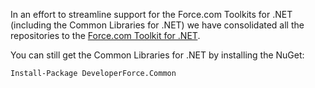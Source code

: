 In an effort to streamline support for the Force.com Toolkits for .NET (including the Common Libraries for .NET) we have consolidated all the repositories to the [Force.com Toolkit for .NET](https://github.com/developerforce/Force.com-Toolkit-for-NET).

You can still get the Common Libraries for .NET by installing the NuGet:

```
Install-Package DeveloperForce.Common
```
